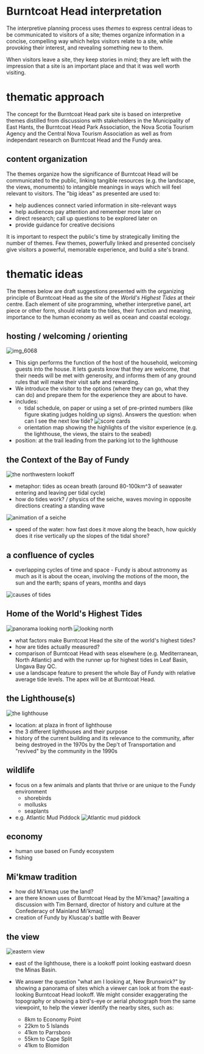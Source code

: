 # Burntcoat Head interpretation 

The interpretive planning process uses *themes* to express central ideas to be communicated to visitors of a site; themes organize information in a concise, compelling way which helps visitors relate to a site, while provoking their interest, and revealing something new to them. 

When visitors leave a site, they keep stories in mind; they are left with the impression that a site is an important place and that it was well worth visiting. 

# thematic approach

The concept for the Burntcoat Head park site is based on interpretive themes distilled from discussions with stakeholders in the Municipality of East Hants, the Burntcoat Head Park Association, the Nova Scotia Tourism Agency and the Central Nova Tourism Association as well as from independant research on Burntcoat Head and the Fundy area. 

## content organization

The themes organize how the significance of Burntcoat Head will be communicated to the public, linking tangible resources (e.g. the landscape, the views, monuments) to intangible meanings in ways which will feel relevant to visitors. The "big ideas" as presented are used to:

* help audiences connect varied information in site-relevant ways
* help audiences pay attention and remember more later on
* direct research; call up questions to be explored later on
* provide guidance for creative decisions

It is important to respect the public's time by strategically limiting the number of themes. Few themes, powerfully linked and presented concisely give visitors a powerful, memorable experience, and build a site's brand. 

# thematic ideas

The themes below are draft suggestions presented with the organizing principle of Burntcoat Head as the site of the *World's Highest Tides* at their centre. Each element of site programming, whether interpretive panel, art piece or other form, should relate to the tides, their function and meaning, importance to the human economy as well as ocean and coastal ecology. 

## hosting / welcoming / orienting

![img_6068](https://cloud.githubusercontent.com/assets/3923569/5492297/b3085986-86b6-11e4-99ce-f4c201fdde87.JPG)

- This sign performs the function of the host of the household, welcoming guests into the house. It lets guests know that they are welcome, that their needs will be met with generosity, and informs them of any ground rules that will make their visit safe and rewarding. 
- We introduce the visitor to the options (where they can go, what they can do) and prepare them for the experience they are about to have.
- includes:
	- tidal schedule, on paper or using a set of pre-printed numbers (like figure skating judges holding up signs). Answers the question: when can I see the next low tide? ![score cards](http://www.corbisimages.com/images/Corbis-HU014806.jpg?size=67&uid=9acb6ea0-fc57-4618-945f-571100dea1f7&attachment=1)
	- orientation map showing the highlights of the visitor experience (e.g. the lighthouse, the views, the stairs to the seabed)
- position: at the trail leading from the parking lot to the lighthouse

## the Context of the Bay of Fundy

![the northwestern lookoff](https://cloud.githubusercontent.com/assets/3923569/5492526/8f383394-86b8-11e4-8bdc-61a3801b9f7a.JPG)

- metaphor: tides as ocean breath (around 80-100km^3 of seawater entering and leaving per tidal cycle)
- how do tides work? / physics of the seiche, waves moving in opposite directions creating a standing wave

![animation of a seiche](http://oceanservice.noaa.gov/facts/standing-wave.gif)

- speed of the water: how fast does it move along the beach, how quickly does it rise vertically up the slopes of the tidal shore?

## a confluence of cycles

- overlapping cycles of time and space - Fundy is about astronomy as much as it is about the ocean, involving the motions of the moon, the sun and the earth; spans of years, months and days

![causes of tides](http://www.cockpitcards.co.uk/userimages/Moon-and-Sun-Tidal-causes.jpg)

## Home of the World's Highest Tides

![panorama looking north](https://cloud.githubusercontent.com/assets/3923569/5492668/cb883f32-86b9-11e4-9094-9ebb58ce78da.jpg)
![looking north](https://cloud.githubusercontent.com/assets/3923569/5492399/b2e3fea0-86b7-11e4-9767-3a4715d3c505.JPG)

- what factors make Burntcoat Head the site of the world's highest tides?
- how are tides actually measured?
- comparison of Burntcoat Head with seas elsewhere (e.g. Mediterranean, North Atlantic) and with the runner up for highest tides in Leaf Basin, Ungava Bay QC.
- use a landscape feature to present the whole Bay of Fundy with relative average tide levels. The apex will be at Burntcoat Head. 

## the Lighthouse(s)

![the lighthouse](https://cloud.githubusercontent.com/assets/3923569/5492566/cb1c34a0-86b8-11e4-8ac4-b9e692886e84.JPG)

- location: at plaza in front of lighthouse
- the 3 different lighthouses and their purpose
- history of the current building and its relevance to the community, after being destroyed in the 1970s by the Dep't of Transportation and "revived" by the community in the 1990s 

## wildlife 

- focus on a few animals and plants that thrive or are unique to the Fundy environment
	- shorebirds
	- mollusks
	- seaplants
- e.g. Atlantic Mud Piddock ![Atlantic mud piddock](http://www.jaxshells.org/0116vv.jpg)

## economy

- human use based on Fundy ecosystem
- fishing 

## Mi'kmaw tradition

- how did Mi'kmaq use the land? 
- are there known uses of Burntcoat Head by the Mi'kmaq? [awaiting a discussion with Tim Bernard, director of history and culture at the Confederacy of Mainland Mi'kmaq]
- creation of Fundy by Kluscap's battle with Beaver 

## the view

![eastern view](https://cloud.githubusercontent.com/assets/3923569/5492521/7c2acdb6-86b8-11e4-9cb4-94e5129eeab4.JPG)

- east of the lighthouse, there is a lookoff point looking eastward doesn the Minas Basin. 
- We answer the question "what am I looking at, New Brunswick?" by showing a panorama of sites which a viewer can look at from the east-looking Burntcoat Head lookoff. We might consider exaggerating the topography or showing a bird's-eye or aerial photograph from the same viewpoint, to help the viewer identify the nearby sites, such as:

	- 8km to Economy Point
	- 22km to 5 Islands
	- 41km to Parrsboro
	- 55km to Cape Split
	- 41km to Blomidon


